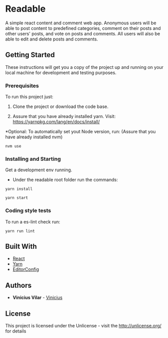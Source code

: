 # Readable

A simple react content and comment web app.
Anonymous users will be able to post content to predefined categories, comment on their posts and other users' posts, and vote on posts and comments. All users will also be able to edit and delete posts and comments.

## Getting Started

These instructions will get you a copy of the project up and running on your local machine for development and testing purposes.

### Prerequisites

To run this project just:

1. Clone the project or download the code base.

2. Assure that you have already installed yarn.
  Visit: https://yarnpkg.com/lang/en/docs/install/

*Optional: To automatically set yout Node version, run:
(Assure that you have already installed nvm)
```
nvm use
```

### Installing and Starting

Get a development env running.

- Under the readable root folder run the commands:

```
yarn install
```

```
yarn start
```

### Coding style tests

To run a es-lint check run:

```
yarn run lint
```

## Built With

* [React](https://www.npmjs.com/package/create-react-app)
* [Yarn](https://yarnpkg.com/en/)
* [EditorConfig](http://editorconfig.org)

## Authors

* **Vinicius Vilar** - [Vinicius](https://github.com/ViniciusBVilar)

## License

This project is licensed under the Unlicense - visit the http://unlicense.org/ for details